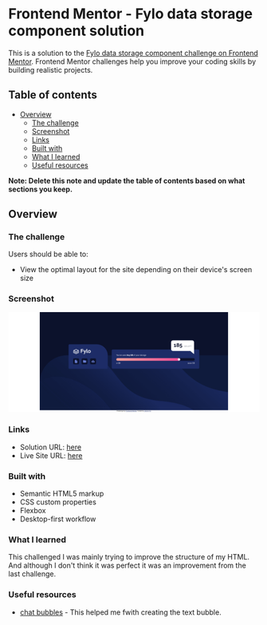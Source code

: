 # Frontend Mentor - Fylo data storage component solution

This is a solution to the [Fylo data storage component challenge on Frontend Mentor](https://www.frontendmentor.io/challenges/fylo-data-storage-component-1dZPRbV5n). Frontend Mentor challenges help you improve your coding skills by building realistic projects. 

## Table of contents

- [Overview](#overview)
  - [The challenge](#the-challenge)
  - [Screenshot](#screenshot)
  - [Links](#links)
  - [Built with](#built-with)
  - [What I learned](#what-i-learned)
  - [Useful resources](#useful-resources)

**Note: Delete this note and update the table of contents based on what sections you keep.**

## Overview

### The challenge

Users should be able to:

- View the optimal layout for the site depending on their device's screen size

### Screenshot

![](images/screenshot.png)

### Links

- Solution URL: [here](https://www.frontendmentor.io/solutions/flyo-data-storage-component-solution-using-flexbox-dlE4opiw1I)
- Live Site URL: [here](https://creative-palmier-dd8557.netlify.app/)


### Built with

- Semantic HTML5 markup
- CSS custom properties
- Flexbox
- Desktop-first workflow

### What I learned

This challenged I was mainly trying to improve the structure of my HTML. And although I don't think it was perfect it was an improvement from the last challenge.

### Useful resources

- [chat bubbles](https://codepen.io/run-time/pen/VNRBJd) - This helped me fwith creating the text bubble.
